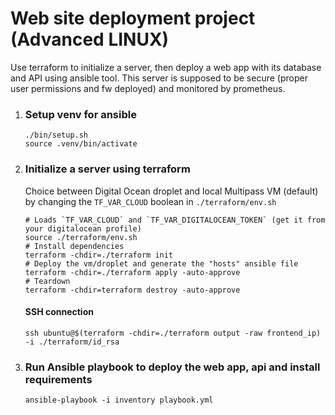 # Web site deployment project (Advanced LINUX)

Use terraform to initialize a server, then deploy a web app with its database and API using ansible tool.
This server is supposed to be secure (proper user permissions and fw deployed) and monitored by prometheus.

1. ### Setup venv for ansible
   ```shell
   ./bin/setup.sh
   source .venv/bin/activate
   ```
2. ### Initialize a server using terraform

   Choice between Digital Ocean droplet and local Multipass VM (default) by changing the `TF_VAR_CLOUD` boolean in `./terraform/env.sh`

   ```shell
   # Loads `TF_VAR_CLOUD` and `TF_VAR_DIGITALOCEAN_TOKEN` (get it from your digitalocean profile)
   source ./terraform/env.sh
   # Install dependencies
   terraform -chdir=./terraform init
   # Deploy the vm/droplet and generate the "hosts" ansible file
   terraform -chdir=./terraform apply -auto-approve
   # Teardown
   terraform -chdir=terraform destroy -auto-approve
   ```

   #### SSH connection

   ```shell
   ssh ubuntu@$(terraform -chdir=./terraform output -raw frontend_ip) -i ./terraform/id_rsa
   ```

3. ### Run Ansible playbook to deploy the web app, api and install requirements
   ```shell
   ansible-playbook -i inventory playbook.yml
   ```
